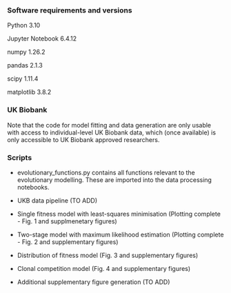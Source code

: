 ### Software requirements and versions

Python 3.10

Jupyter Notebook 6.4.12

numpy 1.26.2

pandas 2.1.3

scipy 1.11.4

matplotlib 3.8.2

### UK Biobank

Note that the code for model fitting and data generation are only usable with access to individual-level UK Biobank data, which (once available) is only accessible to UK Biobank approved researchers.


### Scripts

- evolutionary\_functions.py contains all functions relevant to the evolutionary modelling. These are imported into the data processing notebooks.

- UKB data pipeline (TO ADD)

- Single fitness model with least-squares minimisation (Plotting complete - Fig. 1 and supplmenetary figures)

- Two-stage model with maximum likelihood estimation (Plotting complete - Fig. 2 and supplementary figures)

- Distribution of fitness model (Fig. 3 and supplementary figures)

- Clonal competition model (Fig. 4 and supplementary figures)

- Additional supplementary figure generation (TO ADD)
